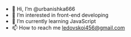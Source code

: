 - 👋 Hi, I’m @urbanishka666
- 👀 I’m interested in front-end developing
- 🌱 I’m currently learning JavaScript
- 📫 How to reach me ledovskoi456@gmail.com



<!---
urbanishka666/urbanishka666 is a ✨ special ✨ repository because its `README.md` (this file) appears on your GitHub profile.
You can click the Preview link to take a look at your changes.
--->
